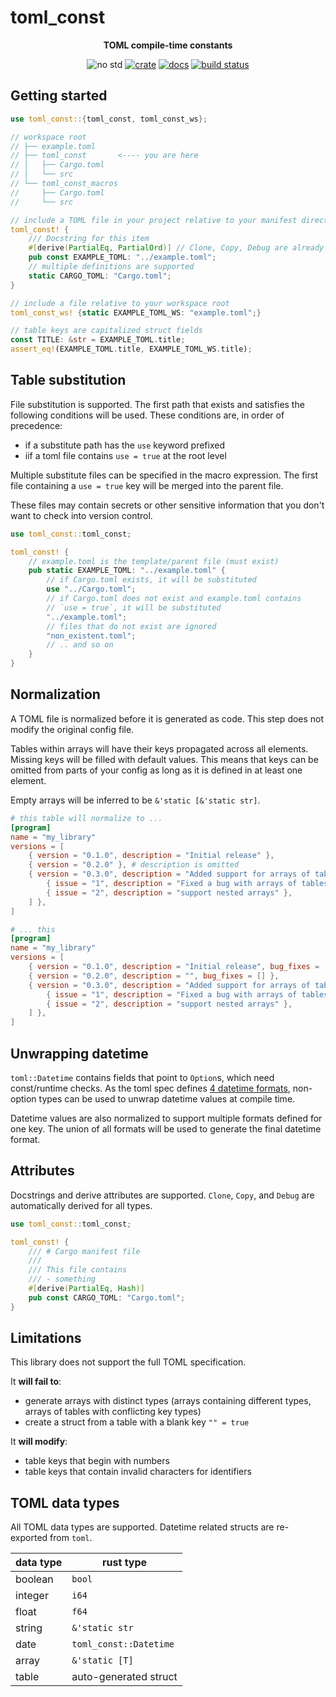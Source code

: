 # toml_const

<div align="center">

**TOML compile-time constants**

<!-- ![crate license](https://img.shields.io/crates/l/toml_const) -->
![no std](https://img.shields.io/badge/no__std-12a077)
[![crate](https://img.shields.io/crates/v/toml_const.svg)](https://crates.io/crates/toml_const)
[![docs](https://docs.rs/toml_const/badge.svg)](https://docs.rs/toml_const)
[![build status](https://github.com/facesthe/toml_const/actions/workflows/ci.yml/badge.svg)](https://github.com/facesthe/toml_const/actions/workflows/ci.yml)

</div>

## Getting started

```rust
use toml_const::{toml_const, toml_const_ws};

// workspace root
// ├── example.toml
// ├── toml_const       <---- you are here
// │   ├── Cargo.toml
// │   └── src
// └── toml_const_macros
//     ├── Cargo.toml
//     └── src

// include a TOML file in your project relative to your manifest directory
toml_const! {
    /// Docstring for this item
    #[derive(PartialEq, PartialOrd)] // Clone, Copy, Debug are already derived
    pub const EXAMPLE_TOML: "../example.toml";
    // multiple definitions are supported
    static CARGO_TOML: "Cargo.toml";
}

// include a file relative to your workspace root
toml_const_ws! {static EXAMPLE_TOML_WS: "example.toml";}

// table keys are capitalized struct fields
const TITLE: &str = EXAMPLE_TOML.title;
assert_eq!(EXAMPLE_TOML.title, EXAMPLE_TOML_WS.title);
```

## Table substitution

File substitution is supported.
The first path that exists and satisfies the following conditions will be used.
These conditions are, in order of precedence:

- if a substitute path has the `use` keyword prefixed
- iif a toml file contains `use = true` at the root level

Multiple substitute files can be specified in the macro expression.
The first file containing a `use = true` key will be merged into the parent file.

These files may contain secrets or other sensitive information that you don't want to check into version control.

```rust
use toml_const::toml_const;

toml_const! {
    // example.toml is the template/parent file (must exist)
    pub static EXAMPLE_TOML: "../example.toml" {
        // if Cargo.toml exists, it will be substituted
        use "../Cargo.toml";
        // if Cargo.toml does not exist and example.toml contains
        // `use = true`, it will be substituted
        "../example.toml";
        // files that do not exist are ignored
        "non_existent.toml";
        // .. and so on
    }
}
```

## Normalization

A TOML file is normalized before it is generated as code. This step does not modify the original config file.

Tables within arrays will have their keys propagated across all elements. Missing keys will be filled with default values.
This means that keys can be omitted from parts of your config as long as it is defined in at least one element.

Empty arrays will be inferred to be `&'static [&'static str]`.

```toml
# this table will normalize to ...
[program]
name = "my_library"
versions = [
    { version = "0.1.0", description = "Initial release" },
    { version = "0.2.0" }, # description is omitted
    { version = "0.3.0", description = "Added support for arrays of tables", bug_fixes = [
        { issue = "1", description = "Fixed a bug with arrays of tables" },
        { issue = "2", description = "support nested arrays" },
    ] },
]

# ... this
[program]
name = "my_library"
versions = [
    { version = "0.1.0", description = "Initial release", bug_fixes = [] },
    { version = "0.2.0", description = "", bug_fixes = [] },
    { version = "0.3.0", description = "Added support for arrays of tables", bug_fixes = [
        { issue = "1", description = "Fixed a bug with arrays of tables" },
        { issue = "2", description = "support nested arrays" },
    ] },
]
```

## Unwrapping datetime

`toml::Datetime` contains fields that point to `Option`s, which need const/runtime checks.
As the toml spec defines [4 datetime formats](https://docs.rs/toml/latest/toml/value/struct.Datetime.html),
non-option types can be used to unwrap datetime values at compile time.

Datetime values are also normalized to support multiple formats defined for one key.
The union of all formats will be used to generate the final datetime format.

## Attributes

Docstrings and derive attributes are supported.
`Clone`, `Copy`, and `Debug` are automatically derived for all types.

```rust
use toml_const::toml_const;

toml_const! {
    /// # Cargo manifest file
    ///
    /// This file contains
    /// - something
    #[derive(PartialEq, Hash)]
    pub const CARGO_TOML: "Cargo.toml";
}
```

## Limitations

This library does not support the full TOML specification.

It **will fail to**:

- generate arrays with distinct types (arrays containing different types, arrays of tables with conflicting key types)
- create a struct from a table with a blank key `"" = true`

It **will modify**:

- table keys that begin with numbers
- table keys that contain invalid characters for identifiers

## TOML data types

All TOML data types are supported. Datetime related structs are re-exported from `toml`.

| data type | rust type |
| --- | --- |
| boolean | `bool` |
| integer | `i64` |
| float | `f64` |
| string | `&'static str` |
| date | `toml_const::Datetime` |
| array | `&'static [T]` |
| table | auto-generated struct |
